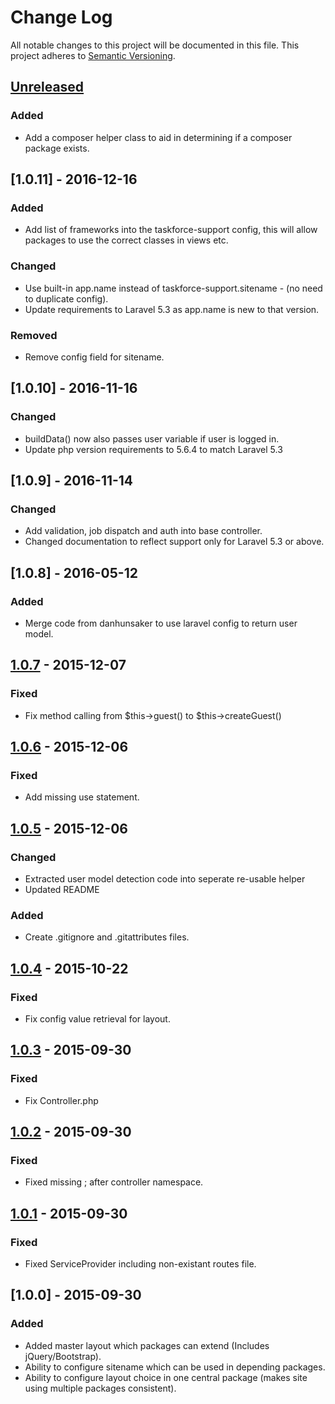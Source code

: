 # Change Log
All notable changes to this project will be documented in this file.
This project adheres to [Semantic Versioning](http://semver.org/).

## [Unreleased]
### Added
- Add a composer helper class to aid in determining if a composer package exists.

## [1.0.11] - 2016-12-16
### Added
- Add list of frameworks into the taskforce-support config, this will allow packages to use the correct classes in views etc.

### Changed
- Use built-in app.name instead of taskforce-support.sitename - (no need to duplicate config).
- Update requirements to Laravel 5.3 as app.name is new to that version.

### Removed
- Remove config field for sitename.

## [1.0.10] - 2016-11-16
### Changed
- buildData() now also passes user variable if user is logged in.
- Update php version requirements to 5.6.4 to match Laravel 5.3

## [1.0.9] - 2016-11-14
### Changed
- Add validation, job dispatch and auth into base controller.
- Changed documentation to reflect support only for Laravel 5.3 or above.

## [1.0.8] - 2016-05-12
### Added
- Merge code from danhunsaker to use laravel config to return user model.

## [1.0.7] - 2015-12-07
### Fixed
- Fix method calling from $this->guest() to $this->createGuest()

## [1.0.6] - 2015-12-06
### Fixed
- Add missing use statement.

## [1.0.5] - 2015-12-06
### Changed
- Extracted user model detection code into seperate re-usable helper
- Updated README
### Added
- Create .gitignore and .gitattributes files.

## [1.0.4] - 2015-10-22
### Fixed
- Fix config value retrieval for layout.

## [1.0.3] - 2015-09-30
### Fixed
- Fix Controller.php

## [1.0.2] - 2015-09-30
### Fixed
- Fixed missing ; after controller namespace.

## [1.0.1] - 2015-09-30
### Fixed
- Fixed ServiceProvider including non-existant routes file.

## [1.0.0] - 2015-09-30
### Added
- Added master layout which packages can extend (Includes jQuery/Bootstrap).
- Ability to configure sitename which can be used in depending packages.
- Ability to configure layout choice in one central package (makes site using multiple packages consistent).


[Unreleased]: https://github.com/taskforcedev/laravel-support/compare/v1.0.7...HEAD
[1.0.7]: https://github.com/taskforcedev/laravel-support/compare/v1.0.6...v1.0.7
[1.0.6]: https://github.com/taskforcedev/laravel-support/compare/v1.0.5...v1.0.6
[1.0.5]: https://github.com/taskforcedev/laravel-support/compare/v1.0.4...v1.0.5
[1.0.4]: https://github.com/taskforcedev/laravel-support/compare/v1.0.3...v1.0.4
[1.0.3]: https://github.com/taskforcedev/laravel-support/compare/v1.0.2...v1.0.3
[1.0.2]: https://github.com/taskforcedev/laravel-support/compare/v1.0.1...v1.0.2
[1.0.1]: https://github.com/taskforcedev/laravel-support/compare/v1.0.0...v1.0.1

